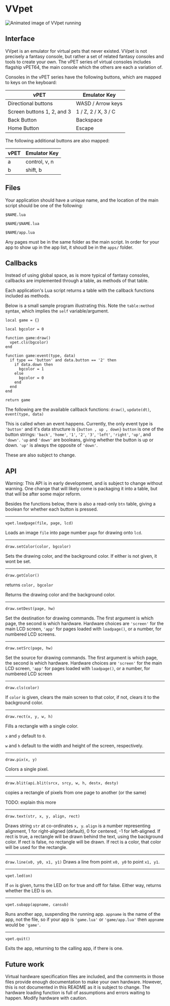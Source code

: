# VVpet

![Animated image of VVpet running](https://i.imgur.com/vhCwHG2.gif)

## Interface
VVpet is an emulator for virtual pets that never existed. VVpet is not precisely a fantasy console, but rather a set of related fantasy consoles and tools to create your own. The vPET series of virtual consoles includes flagship vPET64, the main console which the others are each a variation of.

Consoles in the vPET series have the following buttons, which are mapped to keys on the keyboard:

| vPET | Emulator Key |
|-|-
| Directional buttons | WASD / Arrow keys
| Screen buttons 1, 2, and 3 | 1 / Z, 2 / X, 3 / C
| Back Button | Backspace
| Home Button | Escape

The following additional buttons are also mapped:

| vPET | Emulator Key |
|-|-
| a | control, v, n
| b | shift, b

## Files
Your application should have a unique name, and the location of the main script should be one of the following:

`$NAME.lua`

`$NAME/$NAME.lua`

`$NAME/app.lua`

Any pages must be in the same folder as the main script. In order for your app to show up in the app list, it shoudl be in the `apps/` folder.

## Callbacks

Instead of using global space, as is more typical of fantasy consoles, callbacks are implemented through a table, as methods of that table.

Each application's Lua script returns a table with the callback functions included as methods.

Below is a small sample program illustrating this. Note the `table:method` syntax, which implies the `self` variable/argument.

    local game = {}

    local bgcolor = 0

    function game:draw()
      vpet.cls(bgcolor)
    end

    function game:event(type, data)
      if type == 'button' and data.button == '2' then
        if data.down then
          bgcolor = 1
        else
          bgcolor = 0
        end
      end
    end

    return game

The following are the available callback functions: `draw()`, `update(dt)`, `event(type, data)`

This is called when an event happens. Currently, the only event type is `'button'` and it's data structure is `{button , up , down}`
`button` is one of the button strings: `'back'`, `'home'`, `'1'`, `'2'`, `'3'`, `'left'`, `'right'`, `'up'`, and `'down'`. `'up` and `'down'` are booleans, giving whether the button is up or down. `'up'` is always the opposite of `'down'`.

These are also subject to change.

## API

Warning: This API is in early development, and is subject to change 
without warning. One change that will likely come is packaging it into 
a table, but that will be after some major reform.

Besides the functions below, there is also a read-only `btn` table, giving a boolean for whether each button is pressed.

---
`vpet.loadpage(file, page, lcd)`

Loads an image `file` into page number `page` for drawing onto `lcd`.

---
`draw.setColor(color, bgcolor)`

Sets the drawing color, and the background color. If either is not given, it wont be set.

---
`draw.getColor()`

returns `color, bgcolor`

Returns the drawing color and the background color.

---
`draw.setDest(page, hw)`

Set the destination for drawing commands. The first argument is which page, the second is which hardware. Hardware choices are `'screen'` for the main LCD screen, `'app'` for pages loaded with `loadpage()`, or a number, for numbered LCD screens.

---
`draw.setSrc(page, hw)`

Set the source for drawing commands. The first argument is which page, the second is which hardware. Hardware choices are `'screen'` for the main LCD screen, `'app'` for pages loaded with `loadpage()`, or a number, for numbered LCD screen

---
`draw.cls(color)`

If `color` is given, clears the main screen to that color, if not, clears it to the background color.

---
`draw.rect(x, y, w, h)`

Fills a rectangle with a single color.

`x` and `y`  default to `0`.

`w` and `h`  default to the width and height of the screen, respectively.

---
`draw.pix(x, y)`

Colors a single pixel.

---
`draw.blit(api.blit(srcx, srcy, w, h, destx, desty)`

copies a rectangle of pixels from one page to another (or the same)

TODO: explain this more

---
`draw.text(str, x, y, align, rect)`

Draws string `str` at co-ordinates `x, y`. `align` is a number representing alignment, 1 for right-aligned (default), 0 for centered, -1 for left-aligned. If rect is true, a rectangle will be drawn behind the text, using the background color. If rect is false, no rectangle will be drawn. If rect is a color, that color will be used for the rectangle.

---
`draw.line(x0, y0, x1, y1)`
Draws a line from point `x0, y0` to point `x1, y1`.

---
`vpet.led(on)`

If `on` is given, turns the LED on for true and off for false. Either way, returns whether the LED is on.

---
`vpet.subapp(appname, cansub)`

Runs another app, suspending the running app. `appname` is the name of the app, not the file, so if your app is `'game.lua'` or `'game/app.lua'` then `appname` would be `'game'`.

---
`vpet.quit()`

Exits the app, returning to the calling app, if there is one.


## Future work

Virtual hardware specification files are included, and the comments in those files provide enough documentation to make your own hardware. However, this is not documented in this README as it is subject to change. The hardware loading function is full of assumptions and errors waiting to happen. Modify hardware with caution.
